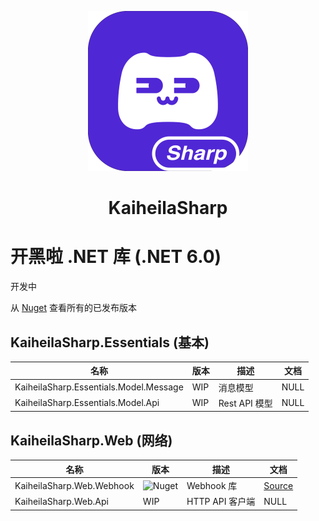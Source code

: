 <p align="center">
  <img width="256" height="256" src="./icon.png">
</p>
<h1 align="center">KaiheilaSharp</h1>

# 开黑啦 .NET 库 (.NET 6.0)

开发中

从 [Nuget](https://www.nuget.org/packages?q=KaiheilaSharp) 查看所有的已发布版本

## KaiheilaSharp.Essentials (基本)

| 名称 | 版本 | 描述 | 文档 |
| --- | --- | --- | --- |
| KaiheilaSharp.Essentials.Model.Message | WIP | 消息模型 | NULL |
| KaiheilaSharp.Essentials.Model.Api | WIP | Rest API 模型 | NULL |

## KaiheilaSharp.Web (网络)

| 名称 | 版本 | 描述 | 文档 |
| --- | --- | --- | --- |
| KaiheilaSharp.Web.Webhook | ![Nuget](https://img.shields.io/nuget/v/KaiheilaSharp.Web.Webhook?style=for-the-badge) | Webhook 库 | [Source](./src/Web/KaiheilaSharp.Web.Webhook/README.md) |
| KaiheilaSharp.Web.Api | WIP | HTTP API 客户端 | NULL |
